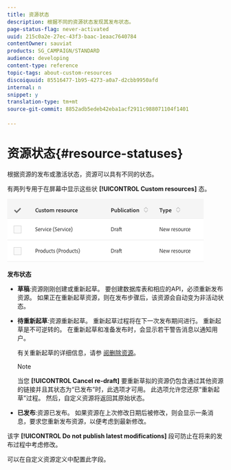 ```yaml
---
title: 资源状态
description: 根据不同的资源状态发现其发布状态。
page-status-flag: never-activated
uuid: 215c0a2e-27ec-43f3-baac-1eaac7640784
contentOwner: sauviat
products: SG_CAMPAIGN/STANDARD
audience: developing
content-type: reference
topic-tags: about-custom-resources
discoiquuid: 85516477-1b95-4273-a0a7-d2cbb9950afd
internal: n
snippet: y
translation-type: tm+mt
source-git-commit: 8852adb5edeb42eba1acf2911c988071104f1401

---
```



# 资源状态{#resource-statuses}

根据资源的发布或激活状态，资源可以具有不同的状态。

有两列专用于在屏幕中显示这些状 **[!UICONTROL Custom resources]** 态。

![](assets/schema_colonne_1.png)

**发布状态**

* **草稿**:资源刚刚创建或重新起草。 要创建数据库表和相应的API，必须重新发布资源。 如果正在重新起草资源，则在发布步骤后，该资源会自动变为非活动状态。
* **待重新起草**:资源重新起草。 重新起草过程将在下一次发布期间进行。 重新起草是不可逆转的。 在重新起草和准备发布时，会显示若干警告消息以通知用户。

   有关重新起草的详细信息，请参 [阅删除资源](../../developing/using/deleting-a-resource.md)。

   >[!NOTE]
   >
   >当您 **[!UICONTROL Cancel re-draft]** 要重新草拟的资源仍包含通过其他资源的链接并且其状态为“已发布”时，此选项才可用。 此选项允许您还原“重新起草”过程。 然后，自定义资源将返回其原始状态。

* **已发布**:资源已发布。 如果资源在上次修改日期后被修改，则会显示一条消息，要求您重新发布资源，以便考虑到最新修改。

该字 **[!UICONTROL Do not publish latest modifications]** 段可防止在将来的发布过程中考虑修改。

可以在自定义资源定义中配置此字段。
